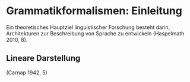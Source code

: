 # Grammatikformalismen: Einleitung
Ein theoretisches Hauptziel linguistischer Forschung besteht darin, Architekturen zur Beschreibung von Sprache zu entwickeln (Haspelmath 2010, 8).

## Lineare Darstellung
(Carnap 1942, 5)
